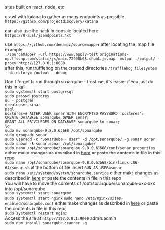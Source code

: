 sites built on react, node, etc

crawl with katana to gather as many endpoints as possible  
`https://github.com/projectdiscovery/katana`  

can also use the hack in console located here:  
`https://0-a.nl/jsendpoints.txt`  

use `https://github.com/denandz/sourcemapper` after locating the .map file    
example:  
`./sourcemapper -url https://www.apply-test.originations-np.lfscnp.com/static/js/main.72998b08.chunk.js.map -output ./output/ -proxy http://127.0.0.1:8080`  
after this, run trufflehog on the created directories
`/trufflehog filesystem --directory=./output --debug`  

Don't forget to run through sonarqube - trust me, it's easier if you just do this in kali  
`sudo systemctl start postgresql`  
`sudo passwd postgres`  
`su - postgres`  
`createuser sonar`  
`psql`  
`postgres=# ALTER USER sonar WITH ENCRYPTED PASSWORD 'postgres';`  
`CREATE DATABASE sonarqube OWNER sonar;`  
`GRANT ALL PRIVILEGES ON DATABASE sonarqube to sonar;`  
`\q`  
`sudo mv sonarqube-9.8.0.63668 /opt/sonarqube`  
`sudo groupadd sonar`  
`sudo useradd -c "SonarQube - User" -d /opt/sonarqube/ -g sonar sonar`  
`sudo chown -R sonar:sonar /opt/sonarqube/`  
`sudo nano /opt/sonarqube/sonarqube-9.8.0.63668/conf/sonar.properties` either make changes as described in [here](https://thenewstack.io/how-to-install-the-sonarqube-security-analysis-platform/) or paste the contents in file in this repo  
`sudo nano /opt/sonarqube/sonarqube-9.8.0.63668/bin/linux-x86-64/sonar.sh` at the bottom of file insert `RUN_AS_USER=sonar`  
`sudo nano /etc/systemd/system/sonarqube.service` either make changes as described in [here](https://thenewstack.io/how-to-install-the-sonarqube-security-analysis-platform/) or paste the contents in file in this repo  
You will have to move the contents of /opt/sonarqube/sonarqube-xxx-xxx into /opt/sonarqube  
`sudo systemctl start sonarqube`  
`sudo systemctl start nginx` 
`sudo nano /etc/nginx/sites-enabled/sonarqube.conf` either make changes as described in [here](https://thenewstack.io/how-to-install-the-sonarqube-security-analysis-platform/) or paste the contents in file in this repo  
`sudo systemctl restart nginx`  
Access the site at `http://127.0.0.1:9000` admin:admin  
`sudo npm install sonarqube-scanner -g`  
